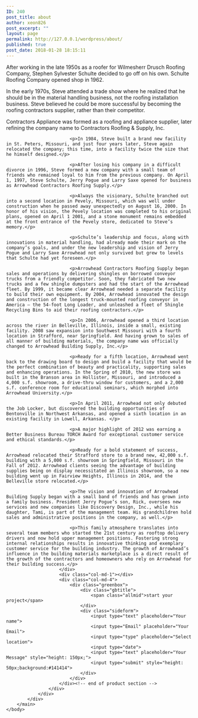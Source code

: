 ```yaml
---
ID: 240
post_title: about
author: xeon826
post_excerpt: ""
layout: page
permalink: http://127.0.0.1/wordpress/about/
published: true
post_date: 2018-01-28 18:15:11
---
```

<div class="rel">
				<div class="ga"></div>
				<div class="pd container">
					<div class="row testimonials">
						<div class="col-md-7">
							<p>After working in the late 1950s as a roofer for Wilmesherr Drusch Roofing Company, Stephen Sylvester Schulte decided to go off on his own. Schulte Roofing Company opened shop in 1962.</p>
							<p>In the early 1970s, Steve attended a trade show where he realized that he should be in the material handling business, not the roofing installation business. Steve believed he could be more successful by becoming the roofing contractors supplier, rather than their competitor.</p>
							<p>Contractors Appliance was formed as a roofing and appliance supplier, later refining the company name to Contractors Roofing & Supply, Inc.</p>
							
							<p>In 1984, Steve built a brand new facility in St. Peters, Missouri, and just four years later, Steve again relocated the company; this time, into a facility twice the size that he himself designed.</p>

							<p>After losing his company in a difficult divorce in 1996, Steve formed a new company with a small team of friends who remained loyal to him from the previous company. On April 1, 1997, Steve Schulte, Jerry Pogue and Larry Saxe opened for business as Arrowhead Contractors Roofing Supply.</p>

							<p>Always the visionary, Schulte branched out into a second location in Pevely, Missouri, which was well under construction when he passed away unexpectedly on August 16, 2000. In honor of his vision, the Pevely location was completed to his original plans, opened on April 1 2001, and a stone monument remains embedded at the front entrance of the Pevely store, dedicated to Steve’s memory.</p>

							<p>Schulte’s leadership and focus, along with innovations in material handling, had already made their mark on the company’s goals, and under the new leadership and vision of Jerry Pogue and Larry Saxe Arrowhead not only survived but grew to levels that Schulte had yet foreseen.</p>

							<p>Arrowhead Contractors Roofing Supply began sales and operations by delivering shingles on borrowed conveyor trucks from a friendly competitor. Soon, they fabricated two new trucks and a few shingle dumpsters and had the start of the Arrowhead fleet. By 1999, it became clear Arrowhead needed a separate facility to build their own equipment. By 2004, Arrowhead innovated the design and construction of the longest truck-mounted roofing conveyor in America – the 54-foot Long Loader, and unleashed a fleet of Shingle Recycling Bins to aid their roofing contractors.</p>

							<p>In 2006, Arrowhead opened a third location across the river in Belleville, Illinois, inside a small, existing facility. 2008 saw expansion into Southwest Missouri with a fourth location in Strafford, near Springfield. And having grown to sales of all manner of building materials, the company name was officially changed to Arrowhead Building Supply, Inc.</p>

							<p>Ready for a fifth location, Arrowhead went back to the drawing board to design and build a facility that would be the perfect combination of beauty and practicality, supporting sales and enhancing operations. In the Spring of 2010, the new store was built in the Branson area in Hollister, Missouri, and introduced a 4,000 s.f. showroom, a drive-thru window for customers, and a 2,000 s.f. conference room for educational seminars, which morphed into Arrowhead University.</p>

							<p>In April 2011, Arrowhead not only debuted the Job Locker, but discovered the building opportunities of Bentonville in Northwest Arkansas, and opened a sixth location in an existing facility in Lowell, Arkansas. </p>

							<p>A major highlight of 2012 was earning a Better Business Bureau TORCH Award for exceptional customer service and ethical standards.</p>

							<p>Ready for a bold statement of success, Arrowhead relocated their Strafford store to a brand new, 42,000 s.f. building with a 5,000 s.f. showroom in Springfield, Missouri in the Fall of 2012. Arrowhead clients seeing the advantage of building supplies being on display necessitated an Illinois showroom, so a new building went up in Fairview Heights, Illinois in 2014, and the Belleville store relocated.</p>

							<p>The vision and innovation of Arrowhead Building Supply began with a small band of friends and has grown into a family business. President Jerry Pogue’s son, Rick, oversees new services and new companies like Discovery Design, Inc., while his daughter, Tami, is part of the management team. His grandchildren hold sales and administrative positions in the company, as well.</p>

							<p>This family atmosphere translates into several team members who started the 21st century as rooftop delivery drivers and now hold upper management positions. Fostering strong internal relationships results in innovative thinking and exemplary customer service for the building industry. The growth of Arrowhead’s influence in the building materials marketplace is a direct result of the growth of the contractors and homeowners who rely on Arrowhead for their building success.</p>
						</div>
						<div class="col-md-1"></div>
						<div class="col-md-4">
							<div class="greenbox">
								<div class="gbtitle">
									<span class="allmid">start your project</span>
								</div>
								<div class="sideform">
									<input type="text" placeholder="Your name">
									<input type="Email" placeholder="Your Email">
									<input type="type" placeholder="Select location">
									<input type="date">
									<input type="text" placeholder="Your Message" style="height: 150px;">
									<input type="submit" style="height: 50px;background:#141414">
								</div>
							</div>
						</div><!-- end of product section -->
					</div>
				</div>
			</div>
		</main>
	</body>